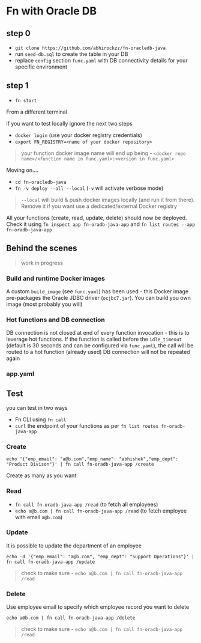 # Fn with Oracle DB

## step 0

- `git clone https://github.com/abhirockzz/fn-oracledb-java`
- run `seed-db.sql` to create the table in your DB
- replace `config` section `func.yaml` with DB connectivity details for your specific environment

## step 1

- `fn start`

From a different terminal

if you want to test locally ignore the next two steps

- `docker login` (use your docker registry credentials)
- `export FN_REGISTRY=<name of your docker repository>`

> your function docker image name will end up being - `<docker repo name>/<function name in func.yaml>:<version in func.yaml>`

Moving on....

- `cd fn-oracledb-java`
- `fn -v deploy --all --local` (`-v` will activate verbose mode)

> `--local` will build & push docker images locally (and run it from there). Remove it if you want use a dedicated/external Docker registry

All your functions (create, read, update, delete) should now be deployed. Check it using `fn inspect app fn-oradb-java-app` and `fn list routes --app fn-oradb-java-app`

## Behind the scenes

> work in progress

### Build and runtime Docker images

A custom `build_image` (see `func.yaml`) has been used - this Docker image pre-packages the Oracle JDBC driver (`ocjbc7.jar`). You can build you own image (most probably you will)

### Hot functions and DB connection

DB connection is not closed at end of every function invocation - this is to leverage hot functions. If the function is called before the `idle_timeout` (default is 30 seconds and can be configured via `func.yaml`), the call will be routed to a hot function (already used) DB connection will not be repeated again 

### app.yaml

## Test

you can test in two ways

- Fn CLI using `fn call`
- `curl` the endpoint of your functions as per `fn list routes fn-oradb-java-app`


### Create

`echo '{"emp_email": "a@b.com","emp_name": "abhishek","emp_dept": "Product Divison"}' | fn call fn-oradb-java-app /create`

Create as many as you want

### Read

- `fn call fn-oradb-java-app /read` (to fetch all employees)
- `echo a@b.com | fn call fn-oradb-java-app /read` (to fetch employee with email `a@b.com`)

### Update

It is possible to update the department of an employee

`echo -d '{"emp_email": "a@b.com", "emp_dept": "Support Operations"}' | fn call fn-oradb-java-app /update`

> check to make sure - `echo a@b.com | fn call fn-oradb-java-app /read`

### Delete

Use employee email to specify which employee record you want to delete

`echo a@b.com | fn call fn-oradb-java-app /delete`

> check to make sure - `echo a@b.com | fn call fn-oradb-java-app /read`
